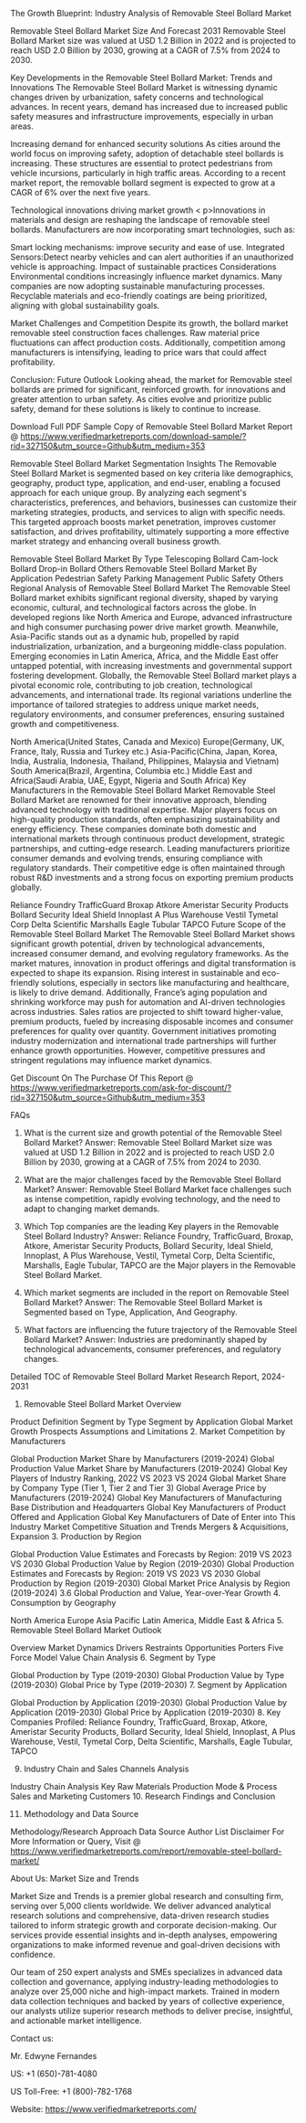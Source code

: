 The Growth Blueprint: Industry Analysis of Removable Steel Bollard Market


Removable Steel Bollard Market Size And Forecast 2031
Removable Steel Bollard Market size was valued at USD 1.2 Billion in 2022 and is projected to reach USD 2.0 Billion by 2030, growing at a CAGR of 7.5% from 2024 to 2030.

Key Developments in the Removable Steel Bollard Market: Trends and Innovations
The Removable Steel Bollard Market is witnessing dynamic changes driven by urbanization, safety concerns and technological advances. In recent years, demand has increased due to increased public safety measures and infrastructure improvements, especially in urban areas.

Increasing demand for enhanced security solutions
As cities around the world focus on improving safety, adoption of detachable steel bollards is increasing. These structures are essential to protect pedestrians from vehicle incursions, particularly in high traffic areas. According to a recent market report, the removable bollard segment is expected to grow at a CAGR of 6% over the next five years.

Technological innovations driving market growth
< p>Innovations in materials and design are reshaping the landscape of removable steel bollards. Manufacturers are now incorporating smart technologies, such as:

Smart locking mechanisms: improve security and ease of use.
Integrated Sensors:Detect nearby vehicles and can alert authorities if an unauthorized vehicle is approaching.
Impact of sustainable practices
Considerations Environmental conditions increasingly influence market dynamics. Many companies are now adopting sustainable manufacturing processes. Recyclable materials and eco-friendly coatings are being prioritized, aligning with global sustainability goals.

Market Challenges and Competition
Despite its growth, the bollard market removable steel construction faces challenges. Raw material price fluctuations can affect production costs. Additionally, competition among manufacturers is intensifying, leading to price wars that could affect profitability.

Conclusion: Future Outlook
Looking ahead, the market for Removable steel bollards are primed for significant, reinforced growth. for innovations and greater attention to urban safety. As cities evolve and prioritize public safety, demand for these solutions is likely to continue to increase.

Download Full PDF Sample Copy of Removable Steel Bollard Market Report @ https://www.verifiedmarketreports.com/download-sample/?rid=327150&utm_source=Github&utm_medium=353

Removable Steel Bollard Market Segmentation Insights
The Removable Steel Bollard Market is segmented based on key criteria like demographics, geography, product type, application, and end-user, enabling a focused approach for each unique group. By analyzing each segment's characteristics, preferences, and behaviors, businesses can customize their marketing strategies, products, and services to align with specific needs. This targeted approach boosts market penetration, improves customer satisfaction, and drives profitability, ultimately supporting a more effective market strategy and enhancing overall business growth.

Removable Steel Bollard Market By Type
Telescoping Bollard
Cam-lock Bollard
Drop-in Bollard
Others
Removable Steel Bollard Market By Application
Pedestrian Safety
Parking Management
Public Safety
Others
Regional Analysis of Removable Steel Bollard Market
The Removable Steel Bollard market exhibits significant regional diversity, shaped by varying economic, cultural, and technological factors across the globe. In developed regions like North America and Europe, advanced infrastructure and high consumer purchasing power drive market growth. Meanwhile, Asia-Pacific stands out as a dynamic hub, propelled by rapid industrialization, urbanization, and a burgeoning middle-class population. Emerging economies in Latin America, Africa, and the Middle East offer untapped potential, with increasing investments and governmental support fostering development. Globally, the Removable Steel Bollard market plays a pivotal economic role, contributing to job creation, technological advancements, and international trade. Its regional variations underline the importance of tailored strategies to address unique market needs, regulatory environments, and consumer preferences, ensuring sustained growth and competitiveness.

North America(United States, Canada and Mexico)
Europe(Germany, UK, France, Italy, Russia and Turkey etc.)
Asia-Pacific(China, Japan, Korea, India, Australia, Indonesia, Thailand, Philippines, Malaysia and Vietnam)
South America(Brazil, Argentina, Columbia etc.)
Middle East and Africa(Saudi Arabia, UAE, Egypt, Nigeria and South Africa)
Key Manufacturers in the Removable Steel Bollard Market
Removable Steel Bollard Market are renowned for their innovative approach, blending advanced technology with traditional expertise. Major players focus on high-quality production standards, often emphasizing sustainability and energy efficiency. These companies dominate both domestic and international markets through continuous product development, strategic partnerships, and cutting-edge research. Leading manufacturers prioritize consumer demands and evolving trends, ensuring compliance with regulatory standards. Their competitive edge is often maintained through robust R&D investments and a strong focus on exporting premium products globally.

Reliance Foundry
TrafficGuard
Broxap
Atkore
Ameristar Security Products
Bollard Security
Ideal Shield
Innoplast
A Plus Warehouse
Vestil
Tymetal Corp
Delta Scientific
Marshalls
Eagle Tubular
TAPCO
Future Scope of the Removable Steel Bollard Market
The Removable Steel Bollard Market shows significant growth potential, driven by technological advancements, increased consumer demand, and evolving regulatory frameworks. As the market matures, innovation in product offerings and digital transformation is expected to shape its expansion. Rising interest in sustainable and eco-friendly solutions, especially in sectors like manufacturing and healthcare, is likely to drive demand. Additionally, France’s aging population and shrinking workforce may push for automation and AI-driven technologies across industries. Sales ratios are projected to shift toward higher-value, premium products, fueled by increasing disposable incomes and consumer preferences for quality over quantity. Government initiatives promoting industry modernization and international trade partnerships will further enhance growth opportunities. However, competitive pressures and stringent regulations may influence market dynamics.

Get Discount On The Purchase Of This Report @ https://www.verifiedmarketreports.com/ask-for-discount/?rid=327150&utm_source=Github&utm_medium=353

FAQs
1. What is the current size and growth potential of the Removable Steel Bollard Market?
Answer: Removable Steel Bollard Market size was valued at USD 1.2 Billion in 2022 and is projected to reach USD 2.0 Billion by 2030, growing at a CAGR of 7.5% from 2024 to 2030.

2. What are the major challenges faced by the Removable Steel Bollard Market?
Answer: Removable Steel Bollard Market face challenges such as intense competition, rapidly evolving technology, and the need to adapt to changing market demands.

3. Which Top companies are the leading Key players in the Removable Steel Bollard Industry?
Answer: Reliance Foundry, TrafficGuard, Broxap, Atkore, Ameristar Security Products, Bollard Security, Ideal Shield, Innoplast, A Plus Warehouse, Vestil, Tymetal Corp, Delta Scientific, Marshalls, Eagle Tubular, TAPCO are the Major players in the Removable Steel Bollard Market.

4. Which market segments are included in the report on Removable Steel Bollard Market?
Answer: The Removable Steel Bollard Market is Segmented based on Type, Application, And Geography.

5. What factors are influencing the future trajectory of the Removable Steel Bollard Market?
Answer: Industries are predominantly shaped by technological advancements, consumer preferences, and regulatory changes.

Detailed TOC of Removable Steel Bollard Market Research Report, 2024-2031
1. Removable Steel Bollard Market Overview

Product Definition
Segment by Type
Segment by Application
Global Market Growth Prospects
Assumptions and Limitations
2. Market Competition by Manufacturers

Global Production Market Share by Manufacturers (2019-2024)
Global Production Value Market Share by Manufacturers (2019-2024)
Global Key Players of Industry Ranking, 2022 VS 2023 VS 2024
Global Market Share by Company Type (Tier 1, Tier 2 and Tier 3)
Global Average Price by Manufacturers (2019-2024)
Global Key Manufacturers of Manufacturing Base Distribution and Headquarters
Global Key Manufacturers of Product Offered and Application
Global Key Manufacturers of Date of Enter into This Industry
Market Competitive Situation and Trends
Mergers & Acquisitions, Expansion
3. Production by Region

Global Production Value Estimates and Forecasts by Region: 2019 VS 2023 VS 2030
Global Production Value by Region (2019-2030)
Global Production Estimates and Forecasts by Region: 2019 VS 2023 VS 2030
Global Production by Region (2019-2030)
Global Market Price Analysis by Region (2019-2024) 3.6 Global Production and Value, Year-over-Year Growth
4. Consumption by Geography

North America
Europe
Asia Pacific
Latin America, Middle East & Africa
5. Removable Steel Bollard Market Outlook

Overview
Market Dynamics
Drivers
Restraints
Opportunities
Porters Five Force Model
Value Chain Analysis 
6. Segment by Type

Global Production by Type (2019-2030)
Global Production Value by Type (2019-2030)
Global Price by Type (2019-2030)
7. Segment by Application

Global Production by Application (2019-2030)
Global Production Value by Application (2019-2030)
Global Price by Application (2019-2030)
8. Key Companies Profiled: Reliance Foundry, TrafficGuard, Broxap, Atkore, Ameristar Security Products, Bollard Security, Ideal Shield, Innoplast, A Plus Warehouse, Vestil, Tymetal Corp, Delta Scientific, Marshalls, Eagle Tubular, TAPCO

9. Industry Chain and Sales Channels Analysis

Industry Chain Analysis
Key Raw Materials
Production Mode & Process
Sales and Marketing
Customers
10. Research Findings and Conclusion

11. Methodology and Data Source

Methodology/Research Approach
Data Source
Author List
Disclaimer
For More Information or Query, Visit @ https://www.verifiedmarketreports.com/report/removable-steel-bollard-market/

About Us: Market Size and Trends

Market Size and Trends is a premier global research and consulting firm, serving over 5,000 clients worldwide. We deliver advanced analytical research solutions and comprehensive, data-driven research studies tailored to inform strategic growth and corporate decision-making. Our services provide essential insights and in-depth analyses, empowering organizations to make informed revenue and goal-driven decisions with confidence.

Our team of 250 expert analysts and SMEs specializes in advanced data collection and governance, applying industry-leading methodologies to analyze over 25,000 niche and high-impact markets. Trained in modern data collection techniques and backed by years of collective experience, our analysts utilize superior research methods to deliver precise, insightful, and actionable market intelligence.

Contact us:

Mr. Edwyne Fernandes

US: +1 (650)-781-4080

US Toll-Free: +1 (800)-782-1768

Website: https://www.verifiedmarketreports.com/
